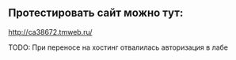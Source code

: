 ## Протестировать сайт можно тут:
http://ca38672.tmweb.ru/

TODO: При переносе на хостинг отвалилась авторизация в лабе
